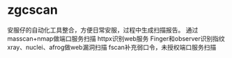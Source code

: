 # zgcscan
安服仔的自动化工具整合，方便日常安服，过程中生成扫描报告。
通过masscan+nmap做端口服务扫描
httpx识别web服务
Finger和observer识别指纹
xray、nuclei、afrog做web漏洞扫描
fscan补充弱口令，未授权端口服务扫描
